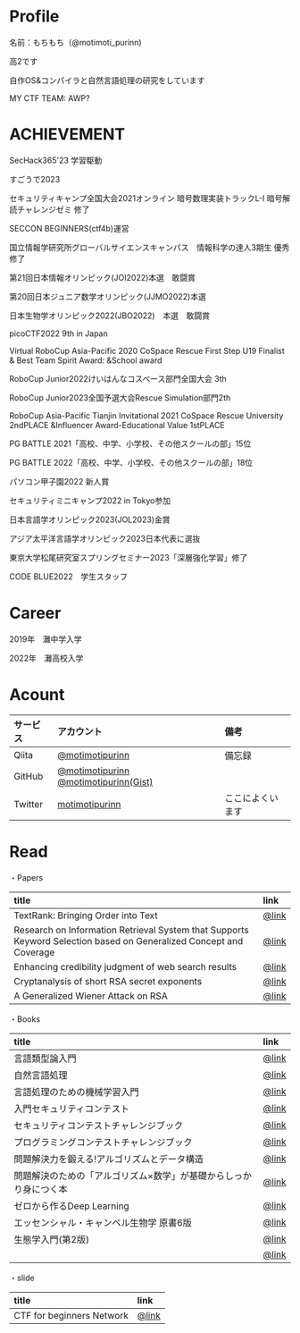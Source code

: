# Profile
名前：もちもち（@motimoti_purinn)

高2です

自作OS&コンパイラと自然言語処理の研究をしています

MY CTF TEAM: AWP?

# ACHIEVEMENT

SecHack365'23 学習駆動

すごうで2023

セキュリティキャンプ全国大会2021オンライン 暗号数理実装トラックL-I 暗号解読チャレンジゼミ 修了

SECCON BEGINNERS(ctf4b)運営

国立情報学研究所グローバルサイエンスキャンパス　情報科学の達人3期生 優秀修了

第21回日本情報オリンピック(JOI2022)本選　敢闘賞

第20回日本ジュニア数学オリンピック(JJMO2022)本選

日本生物学オリンピック2022(JBO2022)　本選　敢闘賞

picoCTF2022 9th in Japan

Virtual RoboCup Asia-Pacific 2020 CoSpace Rescue First Step U19  Finalist & Best Team Spirit Award: &School award

RoboCup Junior2022けいはんなコスペース部門全国大会 3th

RoboCup Junior2023全国予選大会Rescue Simulation部門2th

RoboCup Asia-Pacific Tianjin Invitational 2021 CoSpace Rescue University
2ndPLACE &Influencer Award-Educational Value 1stPLACE

PG BATTLE 2021「高校、中学、小学校、その他スクールの部」15位

PG BATTLE 2022「高校、中学、小学校、その他スクールの部」18位

パソコン甲子園2022 新人賞

セキュリティミニキャンプ2022 in Tokyo参加

日本言語学オリンピック2023(JOL2023)金賞

アジア太平洋言語学オリンピック2023日本代表に選抜

東京大学松尾研究室スプリングセミナー2023「深層強化学習」修了

CODE BLUE2022　学生スタッフ

# Career

2019年　灘中学入学

2022年　灘高校入学




# Acount

|サービス|アカウント|備考|
|:---|:---|:---|
|Qiita|[@motimotipurinn](http://qiita.com/motimotipurinn)|備忘録|
|GitHub|[@motimotipurinn](https://github.com/motimotipurinn)  [@motimotipurinn(Gist)](https://gist.github.com/motimotipurinn)||
|Twitter|[motimotipurinn](https://twitter.com/motimoti_purinn)|ここによくいます|

# Read

・Papers

|title|link|
|:---|:---|
|TextRank: Bringing Order into Text|[@link](https://aclanthology.org/W04-3252/)|
|Research on Information Retrieval System that Supports Keyword Selection based on Generalized Concept and Coverage|[@link](https://www.jstage.jst.go.jp/article/tjsai/20/4/20_4_270/_article)|
|Enhancing credibility judgment of web search results|[@link](https://dl.acm.org/doi/10.1145/1978942.1979126)|
|Cryptanalysis of short RSA secret exponents|[@link](https://ieeexplore.ieee.org/document/54902)|
|A Generalized Wiener Attack on RSA|[@link](https://www.iacr.org/archive/pkc2004/29470001/29470001.pdf)|

・Books

|title|link|
|:---|:---|
|言語類型論入門|[@link](https://amzn.asia/d/bqTP8am)|
|自然言語処理|[@link](https://amzn.asia/d/0CN7KQY)|
|言語処理のための機械学習入門|[@link](https://amzn.asia/d/a66Vl3z)|
|入門セキュリティコンテスト|[@link](https://amzn.asia/d/8cE27iR)|
|セキュリティコンテストチャレンジブック|[@link](https://amzn.asia/d/8BNBWKV)|
|プログラミングコンテストチャレンジブック|[@link](https://amzn.asia/d/7XERcpK)|
|問題解決力を鍛える!アルゴリズムとデータ構造|[@link](https://amzn.asia/d/2cl5UH3)|
|問題解決のための「アルゴリズム×数学」が基礎からしっかり身につく本|[@link](https://amzn.asia/d/gjJbBdk)|
|ゼロから作るDeep Learning|[@link](https://amzn.asia/d/8v8e9bI)|
|エッセンシャル・キャンベル生物学 原書6版|[@link](https://amzn.asia/d/gkqgVie)|
|生態学入門(第2版)|[@link](https://amzn.asia/d/8AJJ77U)|
||[@link]()|



・slide

|title|link|
|:---|:---|
|CTF for beginners Network|[@link](https://www.slideshare.net/ctf4b/ctf-for-60147258)|





